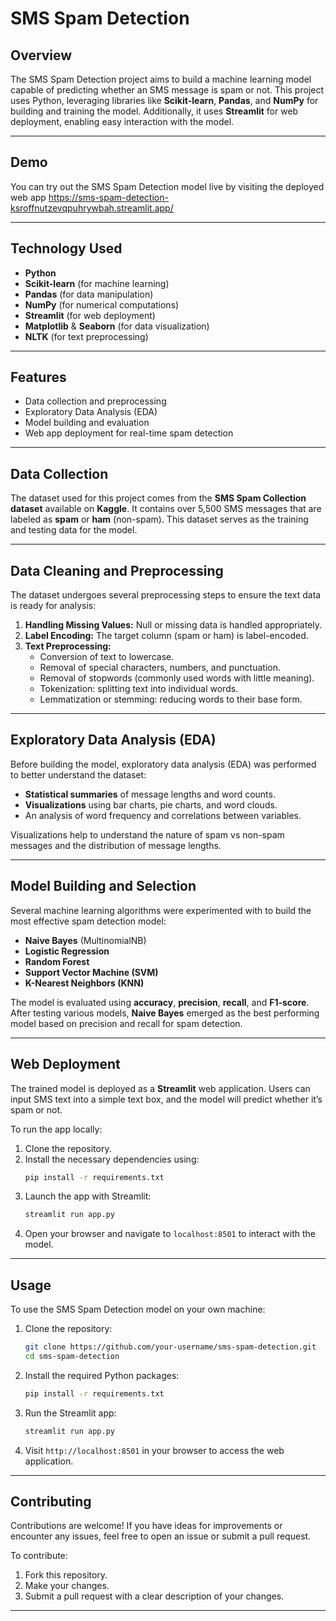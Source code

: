 # SMS Spam Detection

## Overview

The SMS Spam Detection project aims to build a machine learning model capable of predicting whether an SMS message is spam or not. This project uses Python, leveraging libraries like **Scikit-learn**, **Pandas**, and **NumPy** for building and training the model. Additionally, it uses **Streamlit** for web deployment, enabling easy interaction with the model.

---

## Demo

You can try out the SMS Spam Detection model live by visiting the deployed web app https://sms-spam-detection-ksroffnutzevqpuhrywbah.streamlit.app/

---

## Technology Used

- **Python**
- **Scikit-learn** (for machine learning)
- **Pandas** (for data manipulation)
- **NumPy** (for numerical computations)
- **Streamlit** (for web deployment)
- **Matplotlib** & **Seaborn** (for data visualization)
- **NLTK** (for text preprocessing)

---

## Features

- Data collection and preprocessing
- Exploratory Data Analysis (EDA)
- Model building and evaluation
- Web app deployment for real-time spam detection

---

## Data Collection

The dataset used for this project comes from the **SMS Spam Collection dataset** available on **Kaggle**. It contains over 5,500 SMS messages that are labeled as **spam** or **ham** (non-spam). This dataset serves as the training and testing data for the model.

---

## Data Cleaning and Preprocessing

The dataset undergoes several preprocessing steps to ensure the text data is ready for analysis:

1. **Handling Missing Values:** Null or missing data is handled appropriately.
2. **Label Encoding:** The target column (spam or ham) is label-encoded.
3. **Text Preprocessing:**
   - Conversion of text to lowercase.
   - Removal of special characters, numbers, and punctuation.
   - Removal of stopwords (commonly used words with little meaning).
   - Tokenization: splitting text into individual words.
   - Lemmatization or stemming: reducing words to their base form.

---

## Exploratory Data Analysis (EDA)

Before building the model, exploratory data analysis (EDA) was performed to better understand the dataset:

- **Statistical summaries** of message lengths and word counts.
- **Visualizations** using bar charts, pie charts, and word clouds.
- An analysis of word frequency and correlations between variables.
  
Visualizations help to understand the nature of spam vs non-spam messages and the distribution of message lengths.

---

## Model Building and Selection

Several machine learning algorithms were experimented with to build the most effective spam detection model:

- **Naive Bayes** (MultinomialNB)
- **Logistic Regression**
- **Random Forest**
- **Support Vector Machine (SVM)**
- **K-Nearest Neighbors (KNN)**

The model is evaluated using **accuracy**, **precision**, **recall**, and **F1-score**. After testing various models, **Naive Bayes** emerged as the best performing model based on precision and recall for spam detection.

---

## Web Deployment

The trained model is deployed as a **Streamlit** web application. Users can input SMS text into a simple text box, and the model will predict whether it’s spam or not.

To run the app locally:
1. Clone the repository.
2. Install the necessary dependencies using:
   ```bash
   pip install -r requirements.txt
   ```
3. Launch the app with Streamlit:
   ```bash
   streamlit run app.py
   ```
4. Open your browser and navigate to `localhost:8501` to interact with the model.

---

## Usage

To use the SMS Spam Detection model on your own machine:

1. Clone the repository:
   ```bash
   git clone https://github.com/your-username/sms-spam-detection.git
   cd sms-spam-detection
   ```

2. Install the required Python packages:
   ```bash
   pip install -r requirements.txt
   ```

3. Run the Streamlit app:
   ```bash
   streamlit run app.py
   ```

4. Visit `http://localhost:8501` in your browser to access the web application.

---

## Contributing

Contributions are welcome! If you have ideas for improvements or encounter any issues, feel free to open an issue or submit a pull request.

To contribute:
1. Fork this repository.
2. Make your changes.
3. Submit a pull request with a clear description of your changes.

---
